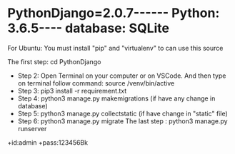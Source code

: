 # PythonDjango=2.0.7------ Python: 3.6.5---- database: SQLite
For Ubuntu: You must install "pip" and "virtualenv" to can use this source

The first step: cd PythonDjango
- Step 2: Open Terminal on your computer or on VSCode. 
    And then type on terminal follow command: source /venv/bin/active
- Step 3: pip3 install -r requirement.txt
- Step 4: python3 manage.py makemigrations (if have any change in database)
- Step 5: python3 manage.py collectstatic (if have change in "static" file)
- Step 6: python3 manage.py migrate 
The last step : python3 manage.py runserver

+id:admin
+pass:123456Bk
